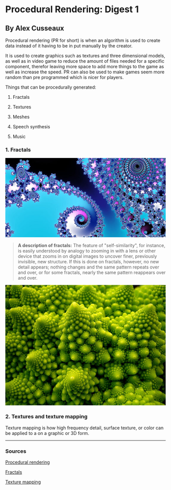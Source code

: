 # Procedural Rendering: Digest 1
## By Alex Cusseaux

Procedural rendering (PR for short) is when an algorithm is used to create data instead of it having to be in put manually by the creator.

It is used to create graphics such as textures and three dimensional models, as well as in video game to reduce the amount of files needed for a specific component, therefor leaving more space to add more things to the game as well as increase the speed. PR can also be used to make games seem more random than pre programmed which is nicer for players.



Things that can be procedurally generated:

1. Fractals

2. Textures

3. Meshes

4. Speech synthesis

5. Music



### 1. Fractals
![Fractal 1](images/fractalOne.jpg "Computer generated fractals")

> **A description of fractals:**
The feature of "self-similarity", for instance, is easily understood by analogy to zooming in with a lens or other device that zooms in on digital images to uncover finer, previously invisible, new structure. If this is done on fractals, however, no new detail appears; nothing changes and the same pattern repeats over and over, or for some fractals, nearly the same pattern reappears over and over.

![Fractal 1](images/fractalTwo.jpg "Fractals in nature")

### 2. Textures and texture mapping

Texture mapping is how high frequency detail, surface texture, or color  can be applied to a on a graphic or 3D form.



----
### **Sources**

[Procedural rendering](https://en.wikipedia.org/wiki/Procedural_generation)

[Fractals](https://en.wikipedia.org/wiki/Fractal)

[Texture mapping](https://en.wikipedia.org/wiki/Texture_mapping)
